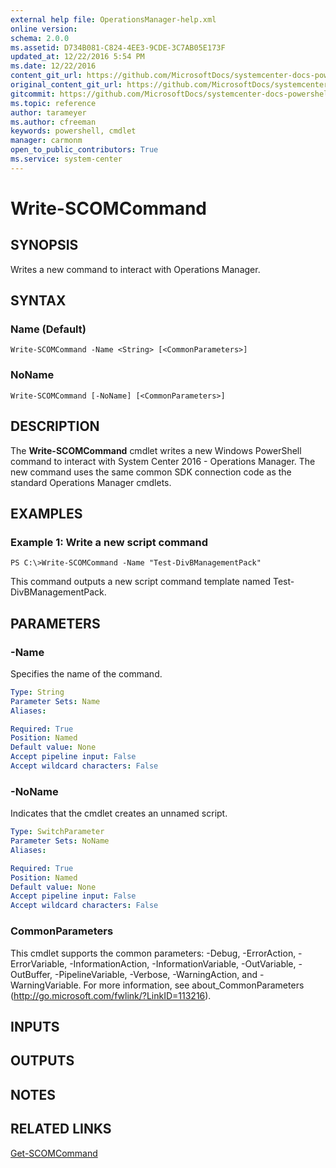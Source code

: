 ```yaml
---
external help file: OperationsManager-help.xml
online version: 
schema: 2.0.0
ms.assetid: D734B081-C824-4EE3-9CDE-3C7AB05E173F
updated_at: 12/22/2016 5:54 PM
ms.date: 12/22/2016
content_git_url: https://github.com/MicrosoftDocs/systemcenter-docs-powershell/blob/live/systemcenter-cmdlets/SystemCenter2016/OperationsManager/vlatest/Write-SCOMCommand.md
original_content_git_url: https://github.com/MicrosoftDocs/systemcenter-docs-powershell/blob/live/systemcenter-cmdlets/SystemCenter2016/OperationsManager/vlatest/Write-SCOMCommand.md
gitcommit: https://github.com/MicrosoftDocs/systemcenter-docs-powershell/blob/17c3a51bd892aad46c731d9f381f0704b4815004/systemcenter-cmdlets/SystemCenter2016/OperationsManager/vlatest/Write-SCOMCommand.md
ms.topic: reference
author: tarameyer
ms.author: cfreeman
keywords: powershell, cmdlet
manager: carmonm
open_to_public_contributors: True
ms.service: system-center
---
```


# Write-SCOMCommand

## SYNOPSIS
Writes a new command to interact with Operations Manager.

## SYNTAX

### Name (Default)
```
Write-SCOMCommand -Name <String> [<CommonParameters>]
```

### NoName
```
Write-SCOMCommand [-NoName] [<CommonParameters>]
```

## DESCRIPTION
The **Write-SCOMCommand** cmdlet writes a new Windows PowerShell command to interact with System Center 2016 - Operations Manager.
The new command uses the same common SDK connection code as the standard Operations Manager cmdlets.

## EXAMPLES

### Example 1: Write a new script command
```
PS C:\>Write-SCOMCommand -Name "Test-DivBManagementPack"
```

This command outputs a new script command template named Test-DivBManagementPack.

## PARAMETERS

### -Name
Specifies the name of the command.

```yaml
Type: String
Parameter Sets: Name
Aliases: 

Required: True
Position: Named
Default value: None
Accept pipeline input: False
Accept wildcard characters: False
```

### -NoName
Indicates that the cmdlet creates an unnamed script.

```yaml
Type: SwitchParameter
Parameter Sets: NoName
Aliases: 

Required: True
Position: Named
Default value: None
Accept pipeline input: False
Accept wildcard characters: False
```

### CommonParameters
This cmdlet supports the common parameters: -Debug, -ErrorAction, -ErrorVariable, -InformationAction, -InformationVariable, -OutVariable, -OutBuffer, -PipelineVariable, -Verbose, -WarningAction, and -WarningVariable. For more information, see about_CommonParameters (http://go.microsoft.com/fwlink/?LinkID=113216).

## INPUTS

## OUTPUTS

## NOTES

## RELATED LINKS

[Get-SCOMCommand](xref:SystemCenter2016/OperationsManager/vlatest/Get-SCOMCommand.md)

